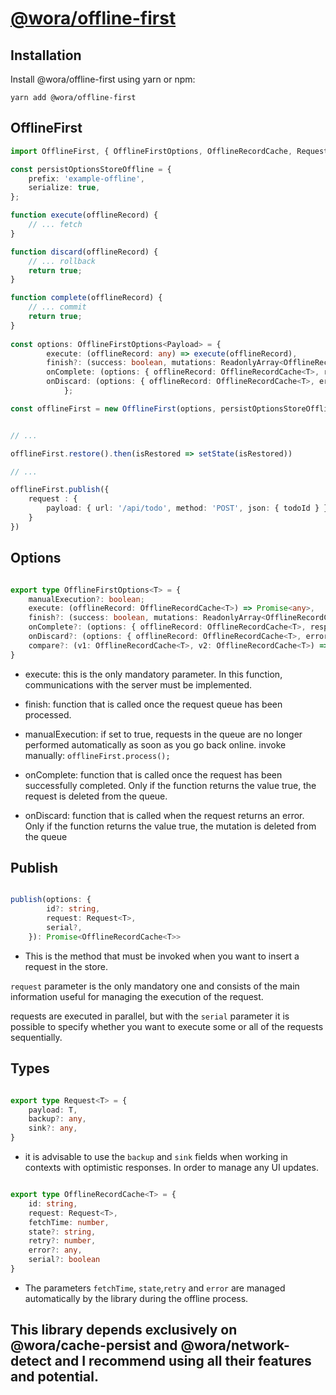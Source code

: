 # [@wora/offline-first](https://github.com/morrys/wora)


## Installation

Install @wora/offline-first using yarn or npm:

```
yarn add @wora/offline-first
```

## OfflineFirst


```ts
import OfflineFirst, { OfflineFirstOptions, OfflineRecordCache, Request } from "@wora/offline-first";

const persistOptionsStoreOffline = {
    prefix: 'example-offline',
    serialize: true,
};

function execute(offlineRecord) {
    // ... fetch
}

function discard(offlineRecord) {
    // ... rollback
    return true;
}

function complete(offlineRecord) {
    // ... commit
    return true;
}
    
const options: OfflineFirstOptions<Payload> = {
        execute: (offlineRecord: any) => execute(offlineRecord),
        finish?: (success: boolean, mutations: ReadonlyArray<OfflineRecordCache<T>> ) => void,
        onComplete: (options: { offlineRecord: OfflineRecordCache<T>, response: any }) => complete(options),
        onDiscard: (options: { offlineRecord: OfflineRecordCache<T>, error: any }) => discard(options),
            };

const offlineFirst = new OfflineFirst(options, persistOptionsStoreOffline);  


// ...

offlineFirst.restore().then(isRestored => setState(isRestored))

// ...

offlineFirst.publish({
    request : {
        payload: { url: '/api/todo', method: 'POST', json: { todoId } }
    }
})

```

## Options

```ts

export type OfflineFirstOptions<T> = {
    manualExecution?: boolean;
    execute: (offlineRecord: OfflineRecordCache<T>) => Promise<any>,
    finish?: (success: boolean, mutations: ReadonlyArray<OfflineRecordCache<T>> ) => void,
    onComplete?: (options: { offlineRecord: OfflineRecordCache<T>, response: any }) => boolean;
    onDiscard?: (options: { offlineRecord: OfflineRecordCache<T>, error: any }) => boolean;
    compare?: (v1: OfflineRecordCache<T>, v2: OfflineRecordCache<T>) => number;
}

```
* execute: this is the only mandatory parameter. In this function, communications with the server must be implemented.

* finish: function that is called once the request queue has been processed.

* manualExecution: if set to true, requests in the queue are no longer performed automatically as soon as you go back online. invoke manually: `offlineFirst.process();`

* onComplete: function that is called once the request has been successfully completed. Only if the function returns the value true, the request is deleted from the queue.

* onDiscard: function that is called when the request returns an error. Only if the function returns the value true, the mutation is deleted from the queue

## Publish

```ts

publish(options: {
        id?: string,
        request: Request<T>,
        serial?,
    }): Promise<OfflineRecordCache<T>>

```

* This is the method that must be invoked when you want to insert a request in the store. 

`request` parameter is the only mandatory one and consists of the main information useful for managing the execution of the request.

requests are executed in parallel, but with the `serial` parameter it is possible to specify whether you want to execute some or all of the requests sequentially.

## Types

```ts

export type Request<T> = {
    payload: T,
    backup?: any,
    sink?: any,
}

```

* it is advisable to use the `backup` and `sink` fields when working in contexts with optimistic responses. In order to manage any UI updates.


```ts

export type OfflineRecordCache<T> = {
    id: string,
    request: Request<T>,
    fetchTime: number,
    state?: string,
    retry?: number,
    error?: any,
    serial?: boolean
}

```

* The parameters `fetchTime`, `state`,`retry` and `error` are managed automatically by the library during the offline process.


## This library depends exclusively on @wora/cache-persist and @wora/network-detect and I recommend using all their features and potential.

